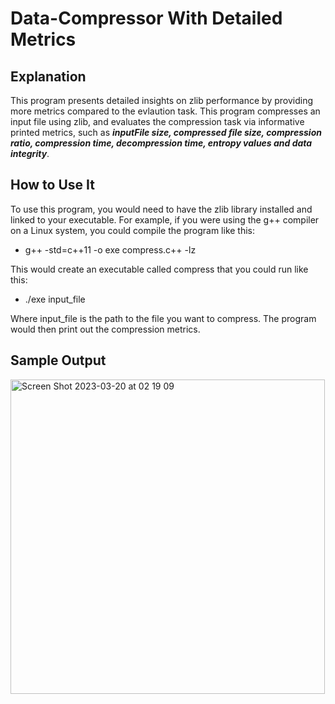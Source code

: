 # Data-Compressor With Detailed Metrics

## Explanation
This program presents detailed insights on zlib performance by providing more metrics compared to the evlaution task.
This program compresses an input file using zlib, and evaluates the compression task via informative printed metrics, such as **_inputFile size, compressed file size, compression ratio, compression time, decompression time, entropy values and data integrity_**.

## How to Use It
To use this program, you would need to have the zlib library installed and linked to your executable. For example, if you were using the g++ compiler on a Linux system, you could compile the program like this:

* g++ -std=c++11 -o exe compress.c++ -lz


This would create an executable called compress that you could run like this:

* ./exe input_file

Where input_file is the path to the file you want to compress. The program would then print out the compression metrics.

## Sample Output
<img width="503" alt="Screen Shot 2023-03-20 at 02 19 09" src="https://user-images.githubusercontent.com/63503839/226222446-09bddc0b-ecd2-45d6-bcba-1f971dd93f1d.png">
